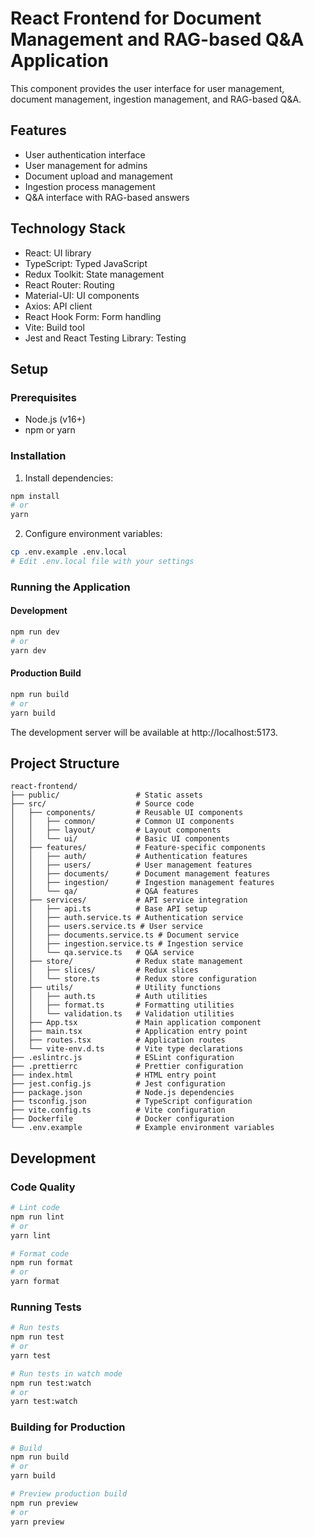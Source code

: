 # React Frontend for Document Management and RAG-based Q&A Application

This component provides the user interface for user management, document management, ingestion management, and RAG-based Q&A.

## Features

- User authentication interface
- User management for admins
- Document upload and management
- Ingestion process management
- Q&A interface with RAG-based answers

## Technology Stack

- React: UI library
- TypeScript: Typed JavaScript
- Redux Toolkit: State management
- React Router: Routing
- Material-UI: UI components
- Axios: API client
- React Hook Form: Form handling
- Vite: Build tool
- Jest and React Testing Library: Testing

## Setup

### Prerequisites

- Node.js (v16+)
- npm or yarn

### Installation

1. Install dependencies:

```bash
npm install
# or
yarn
```

2. Configure environment variables:

```bash
cp .env.example .env.local
# Edit .env.local file with your settings
```

### Running the Application

#### Development

```bash
npm run dev
# or
yarn dev
```

#### Production Build

```bash
npm run build
# or
yarn build
```

The development server will be available at http://localhost:5173.

## Project Structure

```
react-frontend/
├── public/                 # Static assets
├── src/                    # Source code
│   ├── components/         # Reusable UI components
│   │   ├── common/         # Common UI components
│   │   ├── layout/         # Layout components
│   │   └── ui/             # Basic UI components
│   ├── features/           # Feature-specific components
│   │   ├── auth/           # Authentication features
│   │   ├── users/          # User management features
│   │   ├── documents/      # Document management features
│   │   ├── ingestion/      # Ingestion management features
│   │   └── qa/             # Q&A features
│   ├── services/           # API service integration
│   │   ├── api.ts          # Base API setup
│   │   ├── auth.service.ts # Authentication service
│   │   ├── users.service.ts # User service
│   │   ├── documents.service.ts # Document service
│   │   ├── ingestion.service.ts # Ingestion service
│   │   └── qa.service.ts   # Q&A service
│   ├── store/              # Redux state management
│   │   ├── slices/         # Redux slices
│   │   └── store.ts        # Redux store configuration
│   ├── utils/              # Utility functions
│   │   ├── auth.ts         # Auth utilities
│   │   ├── format.ts       # Formatting utilities
│   │   └── validation.ts   # Validation utilities
│   ├── App.tsx             # Main application component
│   ├── main.tsx            # Application entry point
│   ├── routes.tsx          # Application routes
│   └── vite-env.d.ts       # Vite type declarations
├── .eslintrc.js            # ESLint configuration
├── .prettierrc             # Prettier configuration
├── index.html              # HTML entry point
├── jest.config.js          # Jest configuration
├── package.json            # Node.js dependencies
├── tsconfig.json           # TypeScript configuration
├── vite.config.ts          # Vite configuration
├── Dockerfile              # Docker configuration
└── .env.example            # Example environment variables
```

## Development

### Code Quality

```bash
# Lint code
npm run lint
# or
yarn lint

# Format code
npm run format
# or
yarn format
```

### Running Tests

```bash
# Run tests
npm run test
# or
yarn test

# Run tests in watch mode
npm run test:watch
# or
yarn test:watch
```

### Building for Production

```bash
# Build
npm run build
# or
yarn build

# Preview production build
npm run preview
# or
yarn preview
```
